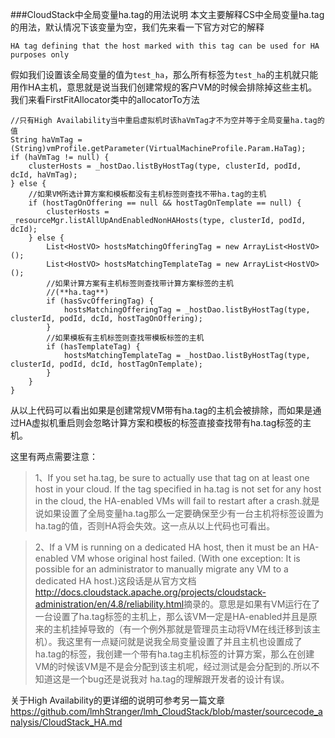 ###CloudStack中全局变量ha.tag的用法说明
本文主要解释CS中全局变量ha.tag的用法，默认情况下该变量为空，我们先来看一下官方对它的解释
    
    HA tag defining that the host marked with this tag can be used for HA purposes only
假如我们设置该全局变量的值为`test_ha`，那么所有标签为`test_ha`的主机就只能用作HA主机，意思就是说当我们创建常规的客户VM的时候会排除掉这些主机。我们来看FirstFitAllocator类中的allocatorTo方法

    //只有High Availability当中重启虚拟机时该haVmTag才不为空并等于全局变量ha.tag的值
    String haVmTag = (String)vmProfile.getParameter(VirtualMachineProfile.Param.HaTag);
    if (haVmTag != null) {
        clusterHosts = _hostDao.listByHostTag(type, clusterId, podId, dcId, haVmTag);
    } else {
        //如果VM所选计算方案和模板都没有主机标签则查找不带ha.tag的主机
        if (hostTagOnOffering == null && hostTagOnTemplate == null) {
            clusterHosts = _resourceMgr.listAllUpAndEnabledNonHAHosts(type, clusterId, podId, dcId);
        } else {
            List<HostVO> hostsMatchingOfferingTag = new ArrayList<HostVO>();
            List<HostVO> hostsMatchingTemplateTag = new ArrayList<HostVO>();
            //如果计算方案有主机标签则查找带计算方案标签的主机
            //(**ha.tag**)
            if (hasSvcOfferingTag) {
                hostsMatchingOfferingTag = _hostDao.listByHostTag(type, clusterId, podId, dcId, hostTagOnOffering);
            }
            //如果模板有主机标签则查找带模板标签的主机
            if (hasTemplateTag) {
                hostsMatchingTemplateTag = _hostDao.listByHostTag(type, clusterId, podId, dcId, hostTagOnTemplate);
            }
        }
    }
从以上代码可以看出如果是创建常规VM带有ha.tag的主机会被排除，而如果是通过HA虚拟机重启则会忽略计算方案和模板的标签直接查找带有ha.tag标签的主机。

这里有两点需要注意：
>1、If you set ha.tag, be sure to actually use that tag on at least one host in your cloud. If the tag specified in ha.tag is not set for any host in the cloud, the HA-enabled VMs will fail to restart after a crash.就是说如果设置了全局变量ha.tag那么一定要确保至少有一台主机将标签设置为ha.tag的值，否则HA将会失效。这一点从以上代码也可看出。

>2、If a VM is running on a dedicated HA host, then it must be an HA-enabled VM whose original host failed. (With one exception: It is possible for an administrator to manually migrate any VM to a dedicated HA host.)这段话是从官方文档<http://docs.cloudstack.apache.org/projects/cloudstack-administration/en/4.8/reliability.html>摘录的。意思是如果有VM运行在了一台设置了ha.tag标签的主机上，那么该VM一定是HA-enabled并且是原来的主机挂掉导致的（有一个例外那就是管理员主动将VM在线迁移到该主机）。我这里有一点疑问就是说我全局变量设置了并且主机也设置成了ha.tag的标签，我创建一个带有ha.tag主机标签的计算方案，那么在创建VM的时候该VM是不是会分配到该主机呢，经过测试是会分配到的.所以不知道这是一个bug还是说我对 ha.tag的理解跟开发者的设计有误。

关于High Availability的更详细的说明可参考另一篇文章<https://github.com/lmhStranger/lmh_CloudStack/blob/master/sourcecode_analysis/CloudStack_HA.md>

                        


